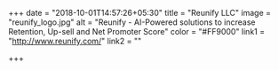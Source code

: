 +++
date = "2018-10-01T14:57:26+05:30"
title = "Reunify LLC"
image = "reunify_logo.jpg"
alt = "Reunify - AI-Powered solutions to increase Retention, Up-sell and Net Promoter Score"
color = "#FF9000"
link1 = "http://www.reunify.com/"
link2 = ""

+++
